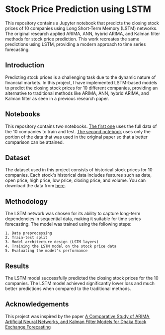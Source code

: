 
# Stock Price Prediction using LSTM

This repository contains a Jupyter notebook that predicts the closing stock prices of 10 companies using Long Short-Term Memory (LSTM) networks. The original research applied ARIMA, ANN, hybrid ARIMA, and Kalman filter methods for stock price prediction. This work recreates the same predictions using LSTM, providing a modern approach to time series forecasting.

## Introduction

Predicting stock prices is a challenging task due to the dynamic nature of financial markets. In this project, I have implemented LSTM-based models to predict the closing stock prices for 10 different companies, providing an alternative to traditional methods like ARIMA, ANN, hybrid ARIMA, and Kalman filter as seen in a previous research paper.

## Notebooks

This repository contains two notebooks. [The first one](https://github.com/Akif4362/lstm_research/blob/main/Prediction_of_Stock_Price_using_LSTM_(full_data).ipynb) uses the full data of the 10 companies to train and test. [The second notebook](https://github.com/Akif4362/lstm_research/blob/main/Prediction_of_Stock_Price_using_LSTM_(research_data).ipynb) uses only the portion of the data that was used in the original paper so that a better comparison can be attained.

## Dataset

The dataset used in this project consists of historical stock prices for 10 companies. Each stock's historical data includes features such as date, open price, high price, low price, closing price, and volume. You can download the data from [here](https://data.mendeley.com/datasets/23553sm4tn/3).

## Methodology

The LSTM network was chosen for its ability to capture long-term dependencies in sequential data, making it suitable for time series forecasting. The model was trained using the following steps:

    1. Data preprocessing 
    2. Train-test split
    3. Model architecture design (LSTM layers)
    4. Training the LSTM model on the stock price data
    5. Evaluating the model's performance

## Results

The LSTM model successfully predicted the closing stock prices for the 10 companies. The LSTM model achieved significantly lower loss and much better predictions when compared to the traditional methods.

## Acknowledgements

This project was inspired by the paper [A Comparative Study of ARIMA, Artificial Neural Networks, and Kalman Filter Models for Dhaka Stock Exchange Forecasting](https://www.banglajol.info/index.php/GANIT/article/view/73986) 




